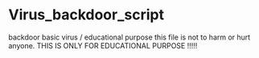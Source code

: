 # Virus_backdoor_script
backdoor basic virus / educational purpose 
this file is not to harm or hurt anyone. 
THIS IS ONLY FOR EDUCATIONAL PURPOSE !!!!!
